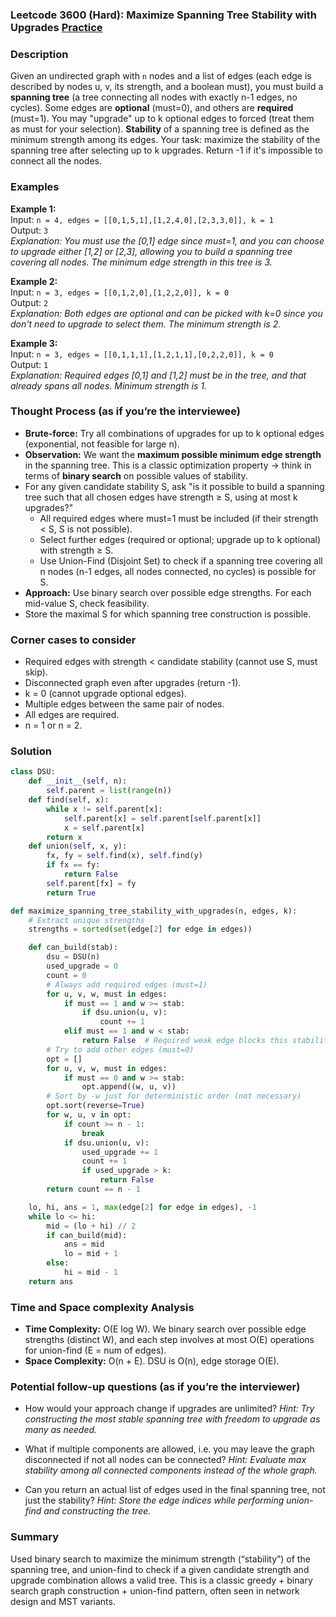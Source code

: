 ### Leetcode 3600 (Hard): Maximize Spanning Tree Stability with Upgrades [Practice](https://leetcode.com/problems/maximize-spanning-tree-stability-with-upgrades)

### Description  
Given an undirected graph with `n` nodes and a list of edges (each edge is described by nodes u, v, its strength, and a boolean must), you must build a **spanning tree** (a tree connecting all nodes with exactly n-1 edges, no cycles). Some edges are **optional** (must=0), and others are **required** (must=1). You may "upgrade" up to k optional edges to forced (treat them as must for your selection). **Stability** of a spanning tree is defined as the minimum strength among its edges. Your task: maximize the stability of the spanning tree after selecting up to k upgrades. Return -1 if it's impossible to connect all the nodes.

### Examples  
**Example 1:**  
Input: `n = 4, edges = [[0,1,5,1],[1,2,4,0],[2,3,3,0]], k = 1`  
Output: `3`  
*Explanation: You must use the [0,1] edge since must=1, and you can choose to upgrade either [1,2] or [2,3], allowing you to build a spanning tree covering all nodes. The minimum edge strength in this tree is 3.*

**Example 2:**  
Input: `n = 3, edges = [[0,1,2,0],[1,2,2,0]], k = 0`  
Output: `2`  
*Explanation: Both edges are optional and can be picked with k=0 since you don't need to upgrade to select them. The minimum strength is 2.*

**Example 3:**  
Input: `n = 3, edges = [[0,1,1,1],[1,2,1,1],[0,2,2,0]], k = 0`  
Output: `1`  
*Explanation: Required edges [0,1] and [1,2] must be in the tree, and that already spans all nodes. Minimum strength is 1.*


### Thought Process (as if you’re the interviewee)  
- **Brute-force:** Try all combinations of upgrades for up to k optional edges (exponential, not feasible for large n).
- **Observation:** We want the **maximum possible minimum edge strength** in the spanning tree. This is a classic optimization property → think in terms of **binary search** on possible values of stability.
- For any given candidate stability S, ask "is it possible to build a spanning tree such that all chosen edges have strength ≥ S, using at most k upgrades?"
    - All required edges where must=1 must be included (if their strength < S, S is not possible).
    - Select further edges (required or optional; upgrade up to k optional) with strength ≥ S.
    - Use Union-Find (Disjoint Set) to check if a spanning tree covering all n nodes (n-1 edges, all nodes connected, no cycles) is possible for S.
- **Approach:** Use binary search over possible edge strengths. For each mid-value S, check feasibility.
- Store the maximal S for which spanning tree construction is possible.


### Corner cases to consider  
- Required edges with strength < candidate stability (cannot use S, must skip).
- Disconnected graph even after upgrades (return -1).
- k = 0 (cannot upgrade optional edges).
- Multiple edges between the same pair of nodes.
- All edges are required.
- n = 1 or n = 2.


### Solution

```python
class DSU:
    def __init__(self, n):
        self.parent = list(range(n))
    def find(self, x):
        while x != self.parent[x]:
            self.parent[x] = self.parent[self.parent[x]]
            x = self.parent[x]
        return x
    def union(self, x, y):
        fx, fy = self.find(x), self.find(y)
        if fx == fy:
            return False
        self.parent[fx] = fy
        return True

def maximize_spanning_tree_stability_with_upgrades(n, edges, k):
    # Extract unique strengths
    strengths = sorted(set(edge[2] for edge in edges))

    def can_build(stab):
        dsu = DSU(n)
        used_upgrade = 0
        count = 0
        # Always add required edges (must=1)
        for u, v, w, must in edges:
            if must == 1 and w >= stab:
                if dsu.union(u, v):
                    count += 1
            elif must == 1 and w < stab:
                return False  # Required weak edge blocks this stability
        # Try to add other edges (must=0)
        opt = []
        for u, v, w, must in edges:
            if must == 0 and w >= stab:
                opt.append((w, u, v))
        # Sort by -w just for deterministic order (not necessary)
        opt.sort(reverse=True)
        for w, u, v in opt:
            if count >= n - 1:
                break
            if dsu.union(u, v):
                used_upgrade += 1
                count += 1
                if used_upgrade > k:
                    return False
        return count == n - 1

    lo, hi, ans = 1, max(edge[2] for edge in edges), -1
    while lo <= hi:
        mid = (lo + hi) // 2
        if can_build(mid):
            ans = mid
            lo = mid + 1
        else:
            hi = mid - 1
    return ans
```

### Time and Space complexity Analysis  
- **Time Complexity:** O(E log W). We binary search over possible edge strengths (distinct W), and each step involves at most O(E) operations for union-find (E = num of edges).
- **Space Complexity:** O(n + E). DSU is O(n), edge storage O(E).

### Potential follow-up questions (as if you’re the interviewer)  

- How would your approach change if upgrades are unlimited?
  *Hint: Try constructing the most stable spanning tree with freedom to upgrade as many as needed.*

- What if multiple components are allowed, i.e. you may leave the graph disconnected if not all nodes can be connected?
  *Hint: Evaluate max stability among all connected components instead of the whole graph.*

- Can you return an actual list of edges used in the final spanning tree, not just the stability?
  *Hint: Store the edge indices while performing union-find and constructing the tree.*

### Summary
Used binary search to maximize the minimum strength (“stability”) of the spanning tree, and union-find to check if a given candidate strength and upgrade combination allows a valid tree. This is a classic greedy + binary search graph construction + union-find pattern, often seen in network design and MST variants.